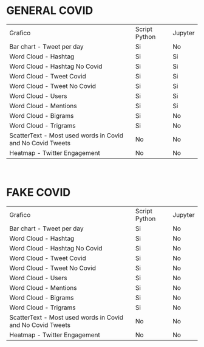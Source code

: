 # GENERAL COVID

<table>
  <tr>
    <td>Grafico</td>
    <td>Script Python</td>
    <td>Jupyter</td>
  </tr>
  <tr>
    <td>Bar chart - Tweet per day</td>
    <td>Si</td>
    <td>No</td>
  </tr>
  <tr>
    <td>Word Cloud - Hashtag</td>
    <td>Si</td>
    <td>Si</td>
  </tr>
  <tr>
    <td>Word Cloud - Hashtag No Covid</td>
    <td>Si</td>
    <td>Si</td>
  </tr>
  <tr>
  	<td>Word Cloud - Tweet Covid</td>
  	<td>Si</td>
  	<td>Si</td>
  </tr>
  <tr>
    <td>Word Cloud - Tweet No Covid</td>
    <td>Si</td>
    <td>Si</td>
  </tr>
  <tr>
    <td>Word Cloud - Users</td>
    <td>Si</td>
    <td>Si</td>
  </tr>
  <tr>
    <td>Word Cloud - Mentions</td>
    <td>Si</td>
    <td>Si</td>
  </tr>
  <tr>
    <td>Word Cloud - Bigrams</td>
    <td>Si</td>
    <td>No</td>
  </tr>
  <tr>
    <td>Word Cloud - Trigrams</td>
    <td>Si</td>
    <td>No</td>
  </tr>
  <tr>
    <td>ScatterText - Most used words in Covid and No Covid Tweets</td>
    <td>No</td>
    <td>No</td>
  </tr>
  <tr>
    <td>Heatmap - Twitter Engagement</td>
    <td>No</td>
    <td>No</td>
  </tr>
</table>

<br>

# FAKE COVID

<table>
  <tr>
    <td>Grafico</td>
    <td>Script Python</td>
    <td>Jupyter</td>
  </tr>
  <tr>
    <td>Bar chart - Tweet per day</td>
    <td>Si</td>
    <td>No</td>
  </tr>
  <tr>
    <td>Word Cloud - Hashtag</td>
    <td>Si</td>
    <td>No</td>
  </tr>
  <tr>
    <td>Word Cloud - Hashtag No Covid</td>
    <td>Si</td>
    <td>No</td>
  </tr>
  <tr>
  	<td>Word Cloud - Tweet Covid</td>
  	<td>Si</td>
  	<td>No</td>
  </tr>
  <tr>
    <td>Word Cloud - Tweet No Covid</td>
    <td>Si</td>
    <td>No</td>
  </tr>
  <tr>
    <td>Word Cloud - Users</td>
    <td>Si</td>
    <td>No</td>
  </tr>
  <tr>
    <td>Word Cloud - Mentions</td>
    <td>Si</td>
    <td>No</td>
  </tr>
  <tr>
    <td>Word Cloud - Bigrams</td>
    <td>Si</td>
    <td>No</td>
  </tr>
  <tr>
    <td>Word Cloud - Trigrams</td>
    <td>Si</td>
    <td>No</td>
  </tr>
  <tr>
    <td>ScatterText - Most used words in Covid and No Covid Tweets</td>
    <td>No</td>
    <td>No</td>
  </tr>
  <tr>
    <td>Heatmap - Twitter Engagement</td>
    <td>No</td>
    <td>No</td>
  </tr>
</table>